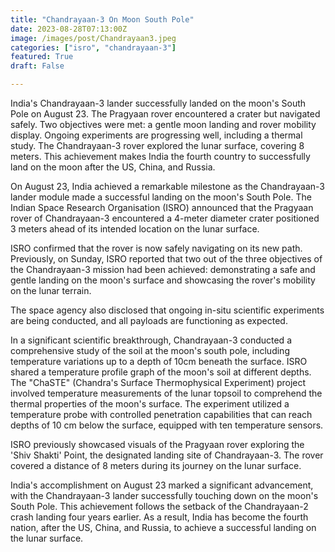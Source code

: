```yaml
---
title: "Chandrayaan-3 On Moon South Pole"
date: 2023-08-28T07:13:00Z
image: /images/post/Chandrayaan3.jpeg
categories: ["isro", "chandrayaan-3"]
featured: True
draft: False

---
```


<Notice type="Summary">
  India's Chandrayaan-3 lander successfully landed on the moon's South Pole on August 23. The Pragyaan rover encountered a crater but navigated safely. Two objectives were met: a gentle moon landing and rover mobility display. Ongoing experiments are progressing well, including a thermal study. The Chandrayaan-3 rover explored the lunar surface, covering 8 meters. This achievement makes India the fourth country to successfully land on the moon after the US, China, and Russia.

</Notice>



On August 23, India achieved a remarkable milestone as the Chandrayaan-3 lander module made a successful landing on the moon's South Pole. The Indian Space Research Organisation (ISRO) announced that the Pragyaan rover of Chandrayaan-3 encountered a 4-meter diameter crater positioned 3 meters ahead of its intended location on the lunar surface.    

ISRO confirmed that the rover is now safely navigating on its new path. Previously, on Sunday, ISRO reported that two out of the three objectives of the Chandrayaan-3 mission had been achieved: demonstrating a safe and gentle landing on the moon's surface and showcasing the rover's mobility on the lunar terrain.

The space agency also disclosed that ongoing in-situ scientific experiments are being conducted, and all payloads are functioning as expected.

In a significant scientific breakthrough, Chandrayaan-3 conducted a comprehensive study of the soil at the moon's south pole, including temperature variations up to a depth of 10cm beneath the surface. ISRO shared a temperature profile graph of the moon's soil at different depths. The "ChaSTE" (Chandra's Surface Thermophysical Experiment) project involved temperature measurements of the lunar topsoil to comprehend the thermal properties of the moon's surface. The experiment utilized a temperature probe with controlled penetration capabilities that can reach depths of 10 cm below the surface, equipped with ten temperature sensors.

ISRO previously showcased visuals of the Pragyaan rover exploring the 'Shiv Shakti' Point, the designated landing site of Chandrayaan-3. The rover covered a distance of 8 meters during its journey on the lunar surface.

India's accomplishment on August 23 marked a significant advancement, with the Chandrayaan-3 lander successfully touching down on the moon's South Pole. This achievement follows the setback of the Chandrayaan-2 crash landing four years earlier. As a result, India has become the fourth nation, after the US, China, and Russia, to achieve a successful landing on the lunar surface.